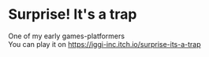 # Surprise! It's a trap
 One of my early games-platformers<br>
 You can play it on https://iggi-inc.itch.io/surprise-its-a-trap
